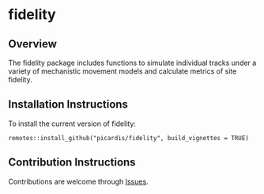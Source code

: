 # fidelity

## Overview

The fidelity package includes functions to simulate individual tracks under a 
variety of mechanistic movement models and calculate metrics of site fidelity.

## Installation Instructions

To install the current version of fidelity:
  
`remotes::install_github("picardis/fidelity", build_vignettes = TRUE)`

## Contribution Instructions

Contributions are welcome through [Issues](https://github.com/picardis/fidelity/issues).
